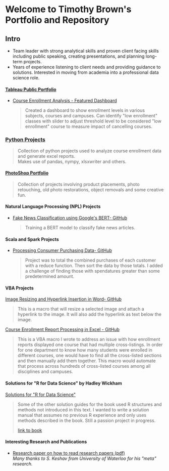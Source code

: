 # Welcome to Timothy Brown's Portfolio and Repository

## Intro<br>
* Team leader with strong analytical skills and proven client facing skills including public speaking, creating presentations, and planning long-term projects.
* Years of experience listening to client needs and providing guidance to solutions. Interested in moving from academia into a professional data science role.

#### [Tableau Public Portfolio](https://public.tableau.com/profile/timothy.brown2096#!/) <br>


* [Course Enrollment Analysis - Featured Dashboard](https://public.tableau.com/profile/timothy.brown2096#!/vizhome/AlpharettaProject/Story1) <br>

  > Created a dashboard to show enrollment levels in various subjects, courses and campuses.  Can identify "low enrollment" classes with slider to adjust threshold level to be considered "low enrollment" course to measure impact of cancelling courses.

### [Python Projects](https://brownt47.github.io/Python_Projects/) <br>
  
  > Collection of python projects used to analyze course enrollment data and generate excel reports.  
  > Makes use of pandas, nympy, xlsxwriter and others.

#### [PhotoShop Portfolio](https://brownt47.github.io/Photoshop/) <br>

  > Collection of projects involving product placements, photo retouching, old photo restorations, object removals and some creative fun.

#### Natural Language Processing (NPL) Projects <br>
* [Fake News Classification using Google's BERT- GitHub](https://github.com/brownt47/NLP_Projects/blob/main/BERT%20NLP%20Classification.md)
  
  > Training a BERT model to classify fake news articles.  

#### Scala and Spark Projects <br>
* [Processing Consumer Purchasing Data- GitHub](https://github.com/brownt47/Scala/blob/main/CustomerPurchasing.md)
  
  > Project was to total the combined purchases of each customer with a reduce function. Then sort the data by those totals. I added a challenge of finding those with spendatures greater than some predetermined amount.

#### VBA Projects <br>
[Image Resizing and Hyperlink Insertion  in Word- GitHub](https://github.com/brownt47/VBA-Projects/blob/main/ResizeImage.md)
  
  > This is a macro that will resize a selected image and attach a hyperlink to the image. It will also add the hyperlink as text below the image.

[Course Enrollment Report Processing in Excel - GitHub](https://github.com/brownt47/VBA-Projects/blob/main/CrossListedCourses.md) <br>
  
  > This is a VBA macro I wrote to address an issue with how enrollment reports displayed one course that had multiple cross-listings.  In order for one department to know how many students were enrolled in different courses, one would have to find all the cross-listed sections and then manually add them together.  This macro would automate that process across hundreds of cross-listed courses among all disciplines and campuses.

#### Solutions for "R for Data Science" by Hadley Wickham<br>
[Solutions for "R for Data Science"](https://brownt47.github.io/R-For-Data-Science-Solutions) <br>
    
  > Some of the other solution guides for the book used R structures and methods not introduced in this text.  I wanted to write a solution manual that assumes no previous R experience and only uses methods described in the book.  Still a passion project in progress.
  > 
  > [link to book](https://r4ds.had.co.nz/) <br>

#### Interesting Research and Publications 
  * [Research paper on how to read research papers (pdf)](https://web.stanford.edu/class/ee384m/Handouts/HowtoReadPaper.pdf) <br>
    *Many thanks to S. Keshav from University of Waterloo for his "meta" research.*
